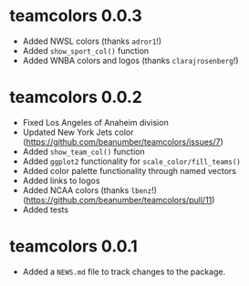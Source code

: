 # teamcolors 0.0.3

* Added NWSL colors (thanks `adror1`!)
* Added `show_sport_col()` function
* Added WNBA colors and logos (thanks `clarajrosenberg`!)

# teamcolors 0.0.2

* Fixed Los Angeles of Anaheim division
* Updated New York Jets color (https://github.com/beanumber/teamcolors/issues/7)
* Added `show_team_col()` function
* Added `ggplot2` functionality for `scale_color/fill_teams()`
* Added color palette functionality through named vectors
* Added links to logos
* Added NCAA colors (thanks `lbenz`!) (https://github.com/beanumber/teamcolors/pull/11)
* Added tests

# teamcolors 0.0.1

* Added a `NEWS.md` file to track changes to the package.



